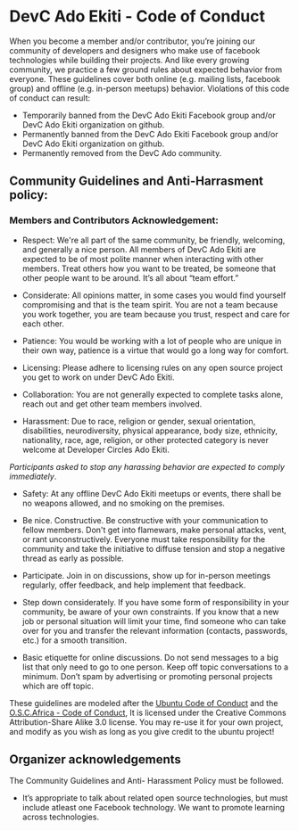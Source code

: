 # **DevC Ado Ekiti - Code of Conduct**

 
When you become a member and/or contributor, you’re joining our community of developers and designers who make use of facebook technologies while building their projects. And like every growing community, we practice a few ground rules about expected behavior from everyone. These guidelines cover both online (e.g. mailing lists, facebook group) and offline (e.g. in-person meetups) behavior.
Violations of this code of conduct can result:
* Temporarily banned from the DevC Ado Ekiti Facebook group and/or DevC Ado Ekiti organization on github.
* Permanently banned from the DevC Ado Ekiti Facebook group and/or DevC Ado Ekiti organization on github.
* Permanently removed from the DevC Ado community. 


## Community Guidelines and Anti-Harrasment policy:

### Members and Contributors Acknowledgement: 
* Respect: We're all part of the same community, be friendly, welcoming, and generally a nice person. All members of DevC Ado Ekiti are expected to be of most polite manner when interacting with other members. Treat others how you want to be treated, be someone that other people want to be around. It’s all about “team effort.”

* Considerate: All opinions matter, in some cases you would find yourself compromising and that is the team spirit. You are not a team because you work together, you are team because you trust, respect and care for each other.

* Patience: You would be working with a lot of people who are unique in their own way, patience is a virtue that would go a long way for comfort.

* Licensing: Please adhere to licensing rules on any open source project you get to work on under DevC Ado Ekiti.

* Collaboration: You are not generally expected to complete tasks alone, reach out and get other team members involved.

* Harassment: Due to race, religion or gender, sexual orientation, disabilities, neurodiversity, physical appearance, body size, ethnicity, nationality, race, age, religion, or other protected category is never welcome at Developer Circles Ado Ekiti. 

_Participants asked to stop any harassing behavior are expected to comply immediately_.

* Safety: At any offline DevC Ado Ekiti meetups or events,  there shall be no weapons allowed, and no smoking on the premises.

* Be nice. Constructive. Be constructive with your communication to fellow members. Don't get into flamewars, make personal attacks, vent, or rant unconstructively. Everyone must take responsibility for the community and take the initiative to diffuse tension and stop a negative thread as early as possible.

* Participate. Join in on discussions, show up for in-person meetings regularly, offer feedback, and help implement that feedback.

* Step down considerately. If you have some form of responsibility in your community, be aware of your own constraints. If you know that a new job or personal situation will limit your time, find someone who can take over for you and transfer the relevant information (contacts, passwords, etc.) for a smooth transition.

* Basic etiquette for online discussions. Do not send messages to a big list that only need to go to one person. Keep off topic conversations to a minimum. Don’t spam by advertising or promoting personal projects which are off topic.

These guidelines are modeled after the [Ubuntu Code of Conduct](http://www.ubuntu.com/project/about-ubuntu/conduct) and the [O.S.C.Africa - Code of Conduct](https://github.com/oscommunityafrica/docs/blob/master/src/OSCA_Code_of_Conduct.md), It is licensed under the Creative Commons Attribution-Share Alike 3.0 license. You may re-use it for your own project, and modify as you wish as long as you give credit to the ubuntu project!


## Organizer acknowledgements
The Community Guidelines and Anti- Harassment Policy must be followed.

* It’s appropriate to talk about related open source technologies, but must include atleast one Facebook technology. We want to promote learning across technologies.
